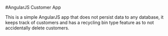 #AngularJS Customer App

This is a simple AngularJS app that does not persist data to any database, it keeps track of customers and has a recycling bin type feature as to not accidentally delete customers.

